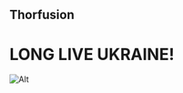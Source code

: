 ## Thorfusion

# LONG LIVE UKRAINE!
![Alt](https://files.thorfusion.com.eu-central-1.linodeobjects.com/images/ukraine.png)
